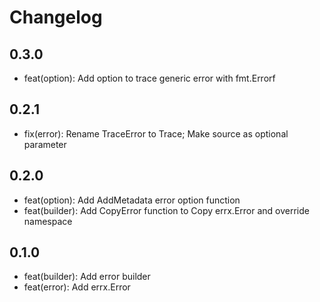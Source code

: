 # Changelog

## 0.3.0

- feat(option): Add option to trace generic error with fmt.Errorf

## 0.2.1

- fix(error): Rename TraceError to Trace; Make source as optional parameter

## 0.2.0

- feat(option): Add AddMetadata error option function
- feat(builder): Add CopyError function to Copy errx.Error and override namespace

## 0.1.0

- feat(builder): Add error builder
- feat(error): Add errx.Error
